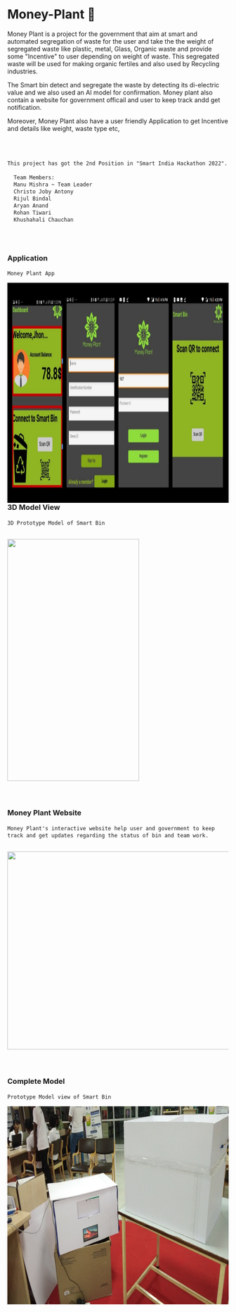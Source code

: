 # Money-Plant 🌱
<p>
Money Plant is a project for the government that aim at smart and automated segregation of waste for the user and take the the weight of segregated waste like plastic,  metal, Glass, Organic waste and provide some "Incentive" to user depending on weight of waste.
This segregated waste will be used for making organic fertiles and also used by Recycling industries.

The Smart bin detect and segregate the waste by detecting its di-electric value and we also used an AI model for confirmation.
Money plant also contain a website for government officail and user to keep track andd get notification.

Moreover, Money Plant also have a user friendly Application to get Incentive and details like weight, waste type etc,
</p>
<br>
<br>

```
This project has got the 2nd Position in "Smart India Hackathon 2022".

  Team Members:
  Manu Mishra ~ Team Leader
  Christo Joby Antony
  Rijul Bindal
  Aryan Anand
  Rohan Tiwari
  Khushahali Chauchan 
 
```
<br>

### Application 
```
Money Plant App
```
<div float="right" width="400">
  <img align="left" height="500" width="1000" src="Application.jpg">
  <br>
</div>
<br>
<br>



### 3D Model View
```
3D Prototype Model of Smart Bin
```
<div align="left" >
  <h2> <img src = "https://github.com/manumishra12/Money-Plant-/blob/main/3d_model.gif" width = 300px height=550px> </h2>
</div>
<br>



### Money Plant Website 
```
Money Plant's interactive website help user and government to keep track and get updates regarding the status of bin and team work.
```
<div align="left" >
  <h2> <img src = "https://github.com/manumishra12/Money-Plant-/blob/main/Website%20Video.gif" width = 800px height=450px> </h2>
</div>
<br>

### Complete Model
```
Prototype Model view of Smart Bin
```
<div float="right" width="400">
  <img align="left" height="450" width="800" src="IMG-20220829-WA0000.jpeg">
</div>
<br>
<br>

